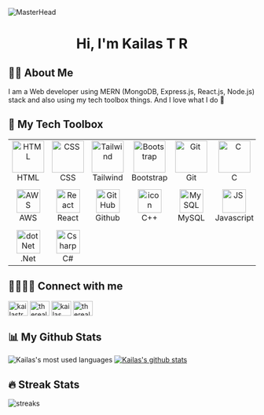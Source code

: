 ![MasterHead](https://user-images.githubusercontent.com/10498744/210012254-234538ff-d198-48aa-8964-37e6fd45d227.gif)
### <h1 align="center">Hi, I'm Kailas T R</h1>
## 🙋‍♂️ About Me

I am a Web developer using MERN (MongoDB, Express.js, React.js, Node.js) stack and also using my tech toolbox things. And I love what I do 🥰

## 🧰 My Tech Toolbox

<table>
  <tr>
    <td align="center" width="96">
        <img src="https://skillicons.dev/icons?i=html" width="65" height="65"alt="HTML" />
      <br>HTML
    </td>
    <td align="center" width="96">
        <img src="https://skillicons.dev/icons?i=css" width="65" height="65"alt="CSS" />
      <br>CSS
    </td>
    <td align="center" width="96">
      <a href="#macropower-tech">
        <img src="https://skillicons.dev/icons?i=tailwind" alt="Tailwind" width="65" height="65" />
      </a>
      <br>Tailwind
    </td>
    <td align="center" width="96">
      <a href="#macropower-tech">
        <img src="https://skillicons.dev/icons?i=bootstrap" alt="Bootstrap" width="65" height="65" />
      </a>
      <br>Bootstrap
    </td>
    <td align="center" width="96">
        <img src="https://skillicons.dev/icons?i=git" alt="Git" width="65" height="65" />
      <br>Git
    </td>
    <td align="center" width="96">
        <img src="https://skillicons.dev/icons?i=c" alt="C" width="65" height="65" />
      <br>C
    </td>
    <td align="center" width="96">
        <img src="https://skillicons.dev/icons?i=php" alt="php" width="65" height="65" />
      <br>Php
    </td>
    <td align="center" width="96">
        <img src="https://skillicons.dev/icons?i=figma alt="figma" width="65" height="65" />
      <br>Figma
    </td>
     <td align="center" width="96">
        <img src="https://skillicons.dev/icons?i=mongodb" alt="mongodb" width="65" height="65" />
      <br>MongoDB
    </td>
  </tr>
  <tr>
  <td align="center" width="96"> 
        <img src="https://techstack-generator.vercel.app/aws-icon.svg" width="48" height="48" alt="AWS" />
      <br>AWS
    </td>
    <td align="center" width="96"> 
        <img src="https://techstack-generator.vercel.app/react-icon.svg" width="48" height="48" alt="React" />
      <br>React
    </td>
    <td align="center" width="96">
        <img src="https://techstack-generator.vercel.app/github-icon.svg" width="48" height="48" alt="GitHub" />
      <br>Github
    </td>
    <td align="center" width="96">
        <img src="https://techstack-generator.vercel.app/cpp-icon.svg" alt="icon" width="48" height="48" />
      <br>C++
    </td>
    <td align="center"  width="96">
        <img src="https://techstack-generator.vercel.app/mysql-icon.svg" width="48" height="48" alt="MySQL" />
      <br>MySQL
    </td>
    <td align="center" width="96">
        <img src="https://techstack-generator.vercel.app/js-icon.svg" width="48" height="48" alt="JS" />
      <br>Javascript
    </td>
    <td align="center" width="96">
        <img src="https://skillicons.dev/icons?i=nodejs" width="48" height="48" alt="nodejs" />
      <br>Nodejs
    </td>
    <td align="center" width="96">
      <a href="#macropower-tech">
        <img src="https://skillicons.dev/icons?i=postman" alt="Postman" width="65" height="65" />
      </a>
      <br>Postman
    </td>
       <td align="center"  width="96">
        <img src="https://skillicons.dev/icons?i=express" width="48" height="48" alt="express" />
      <br>Express
    </td>
  </tr>
 <tr>
            <td align="center" width="96">
        <img src="https://skillicons.dev/icons?i=dotnet" width="48" height="48" alt="dotNet" />
      <br>.Net
    </td>
              <td align="center" width="96">
        <img src="https://techstack-generator.vercel.app/csharp-icon.svg" width="48" height="48" alt="Csharp" />
      <br>C#
    </td>
   
 </tr>
</table>

## 🫱🏽‍🫲🏼 Connect with me
<p align="left">
<a href="https://linkedin.com/in/kailastr" target="blank"><img align="center" src="https://raw.githubusercontent.com/rahuldkjain/github-profile-readme-generator/master/src/images/icons/Social/linked-in-alt.svg" alt="kailastr" height="30" width="40" /></a>
<a href="https://twitter.com/therealkailas" target="blank"><img align="center" src="https://raw.githubusercontent.com/rahuldkjain/github-profile-readme-generator/master/src/images/icons/Social/twitter.svg" alt="therealkailas" height="30" width="40" /></a>
<a href="https://fb.com/kailas thekkath" target="blank"><img align="center" src="https://raw.githubusercontent.com/rahuldkjain/github-profile-readme-generator/master/src/images/icons/Social/facebook.svg" alt="kailas thekkath" height="30" width="40" /></a>
<a href="https://instagram.com/therealkailas" target="blank"><img align="center" src="https://raw.githubusercontent.com/rahuldkjain/github-profile-readme-generator/master/src/images/icons/Social/instagram.svg" alt="therealkailas" height="30" width="40" /></a>
</p>

## 📊 My Github Stats

  ![Kailas's most used languages](https://github-readme-stats-sigma-five.vercel.app/api/top-langs/?username=kailastr&theme=dark)    [![Kailas's github stats](https://github-readme-stats-sigma-five.vercel.app/api?username=kailastr&hide=issues,contribs&theme=dark)](https://github.com/NavasMuhammed/github-readme-stats) 


## 🔥 Streak Stats

![streaks](https://github-readme-streak-stats.herokuapp.com/?user=kailastr&theme=monokai-metallian&hide_border=true)
